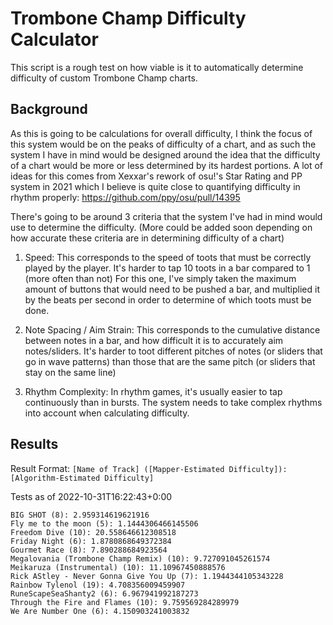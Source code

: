 # Trombone Champ Difficulty Calculator

This script is a rough test on how viable is it to automatically determine difficulty of custom Trombone Champ charts.

## Background

As this is going to be calculations for overall difficulty, I think the focus of this system would be on the peaks of difficulty of a chart, and as such the system I have in mind would be designed around the idea that the difficulty of a chart would be more or less determined by its hardest portions. A lot of ideas for this comes from Xexxar's rework of osu!'s Star Rating and PP system in 2021 which I believe is quite close to quantifying difficulty in rhythm properly: https://github.com/ppy/osu/pull/14395

There's going to be around 3 criteria that the system I've had in mind would use to determine the difficulty. (More could be added soon depending on how accurate these criteria are in determining difficulty of a chart)

1. Speed: This corresponds to the speed of toots that must be correctly played by the player. It's harder to tap 10 toots in a bar compared to 1 (more often than not)
For this one, I've simply taken the maximum amount of buttons that would need to be pushed a bar, and multiplied it by the beats per second in order to determine of which toots must be done.

2. Note Spacing / Aim Strain: This corresponds to the cumulative distance between notes in a bar, and how difficult it is to accurately aim notes/sliders. It's harder to toot different pitches of notes (or sliders that go in wave patterns) than those that are the same pitch (or sliders that stay on the same line)

3. Rhythm Complexity: In rhythm games, it's usually easier to tap continuously than in bursts. The system needs to take complex rhythms into account when calculating difficulty.

## Results

Result Format: `[Name of Track] ([Mapper-Estimated Difficulty]): [Algorithm-Estimated Difficulty]`

Tests as of 2022-10-31T16:22:43+0:00

```
BIG SHOT (8): 2.959314619621916
Fly me to the moon (5): 1.1444306466145506
Freedom Dive (10): 20.558646612308518
Friday Night (6): 1.8780868649372384
Gourmet Race (8): 7.890288684923564
Megalovania (Trombone Champ Remix) (10): 9.727091045261574
Meikaruza (Instrumental) (10): 11.10967450888576
Rick AStley - Never Gonna Give You Up (7): 1.1944344105343228
Rainbow Tylenol (19): 4.708356009459907
RuneScapeSeaShanty2 (6): 6.967941992187273
Through the Fire and Flames (10): 9.759569284289979
We Are Number One (6): 4.150903241003832
```
